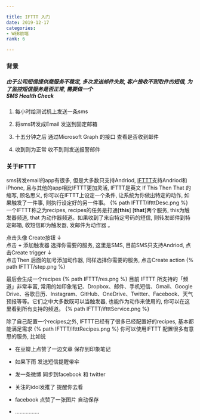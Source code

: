 ```yaml
---

title: IFTTT 入门
date: 2019-12-17
categories: 
- WEB前端
rank: 6

---
```

### 背景

#####  由于公司短信提供商服务不稳定, 多次发送邮件失败, 客户接收不到取件的短信, 为了监控短信服务是否正常, 需要做一个<br/>SMS Health Check

1. 每小时给测试机上发送一条sms

2. 将sms转发成Email 发送到固定邮箱

3. 十五分钟之后 通过Microsoft Graph 的接口 查看是否收到邮件

4. 收到则为正常 收不到则发送报警邮件

  



###  关于IFTTT
sms转发email的app有很多, 但是大多数只支持Andriod, [IFTTT](https://ifttt.com/)支持Andriod和iPhone, 且与其他的app相比IFTTT更加灵活, IFTTT是英文 If This Then That 的缩写, 顾名思义, 你可以在IFTTT上设定一个条件, 让系统为你做出特定的动作, 如果触发了一件事, 则执行设定好的另一件事。
{% path  IFTTT/iftttDesc.png %}
一个IFTTT称之为recipes, recipes的任务是打通[**this**]  [**that**]两个服务, this为触发器频道, that 为动作器频道。如果收到了来自特定号码的短信, 则转发邮件到特定邮箱, 收短信即为触发器, 发邮件为动作器 。


点击头像 Create按钮
&darr; <br/>
点击 **+** 添加触发器 选择你需要的服务, 这里是SMS, 目前SMS只支持Andriod, 点击Create trigger
&darr; <br/>
点击Then 后面的加号添加动作器, 同样选择你需要的服务, 点击Create action
{% path  IFTTT/step.png %}

最后会生成一个recipes
{% path  IFTTT/res.png %}
目前 IFTTT 所支持的「频道」非常丰富, 常用的如印象笔记、Dropbox、邮件、手机短信、Gmail、Google Drive、谷歌日历、Instagram、GitHub、OneDrive、Twitter、Facebook、天气预报等等。它们之中大多数既可以当触发器, 也能作为动作来使用的, 你可以在这里看到所有支持的频道。
{% path  IFTTT/iftttService.png %}
  

除了自己配置一个recipes之外, IFTTT已经有了很多已经配置好的recipes, 基本都能满足需求
{% path  IFTTT/iftttRecipes.png %}
你可以使用IFTTT 配置很多有意思的服务, 比如说

-  在豆瓣上点赞了一边文章 保存到印象笔记

- 如果下雨 发送短信提醒带伞

- 发一条微博 同步到facebook 和 twitter

- 关注的idol发推了 提醒你去看

- facebook 点赞了一张图片 自动保存
- ................

  
